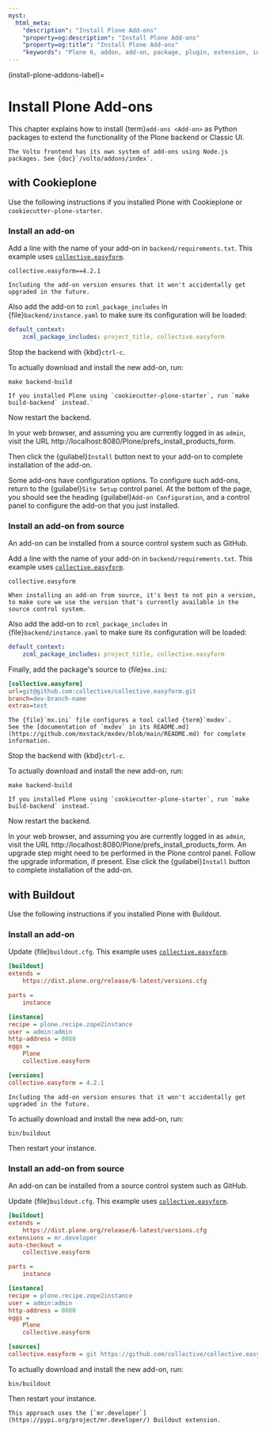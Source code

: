 ```yaml
---
myst:
  html_meta:
    "description": "Install Plone Add-ons"
    "property=og:description": "Install Plone Add-ons"
    "property=og:title": "Install Plone Add-ons"
    "keywords": "Plone 6, addon, add-on, package, plugin, extension, install"
---
```


(install-plone-addons-label)=

# Install Plone Add-ons

This chapter explains how to install {term}`add-ons <Add-on>` as Python packages to extend the functionality of the Plone backend or Classic UI.

```{note}
The Volto frontend has its own system of add-ons using Node.js packages. See {doc}`/volto/addons/index`.
```

## with Cookieplone

Use the following instructions if you installed Plone with Cookieplone or `cookiecutter-plone-starter`.

### Install an add-on

Add a line with the name of your add-on in `backend/requirements.txt`.
This example uses [`collective.easyform`](https://pypi.org/project/collective.easyform/).

```
collective.easyform==4.2.1
```

```{tip}
Including the add-on version ensures that it won't accidentally get upgraded in the future.
```

Also add the add-on to `zcml_package_includes` in {file}`backend/instance.yaml` to make sure its configuration will be loaded:

```yaml
default_context:
    zcml_package_includes: project_title, collective.easyform
```

Stop the backend with {kbd}`ctrl-c`.

To actually download and install the new add-on, run:

```shell
make backend-build
```

```{note}
If you installed Plone using `cookiecutter-plone-starter`, run `make build-backend` instead.`
```

Now restart the backend.

In your web browser, and assuming you are currently logged in as `admin`, visit the URL http://localhost:8080/Plone/prefs_install_products_form.

Then click the {guilabel}`Install` button next to your add-on to complete installation of the add-on.

Some add-ons have configuration options.
To configure such add-ons, return to the {guilabel}`Site Setup` control panel.
At the bottom of the page, you should see the heading {guilabel}`Add-on Configuration`, and a control panel to configure the add-on that you just installed.


### Install an add-on from source

An add-on can be installed from a source control system such as GitHub.

Add a line with the name of your add-on in `backend/requirements.txt`.
This example uses [`collective.easyform`](https://pypi.org/project/collective.easyform/).

```
collective.easyform
```

```{note}
When installing an add-on from source, it's best to not pin a version, to make sure we use the version that's currently available in the source control system.
```

Also add the add-on to `zcml_package_includes` in {file}`backend/instance.yaml` to make sure its configuration will be loaded:

```yaml
default_context:
    zcml_package_includes: project_title, collective.easyform
```

Finally, add the package's source to {file}`mx.ini`:

```cfg
[collective.easyform]
url=git@github.com:collective/collective.easyform.git
branch=dev-branch-name
extras=test
```

```{seealso}
The {file}`mx.ini` file configures a tool called {term}`mxdev`.
See the [documentation of `mxdev` in its README.md](https://github.com/mxstack/mxdev/blob/main/README.md) for complete information.
```

Stop the backend with {kbd}`ctrl-c`.

To actually download and install the new add-on, run:

```shell
make backend-build
```

```{note}
If you installed Plone using `cookiecutter-plone-starter`, run `make build-backend` instead.`
```

Now restart the backend.

In your web browser, and assuming you are currently logged in as `admin`, visit the URL http://localhost:8080/Plone/prefs_install_products_form.
An upgrade step might need to be performed in the Plone control panel.
Follow the upgrade information, if present.
Else click the {guilabel}`Install` button to complete installation of the add-on.


## with Buildout

Use the following instructions if you installed Plone with Buildout.

### Install an add-on

Update {file}`buildout.cfg`.
This example uses [`collective.easyform`](https://pypi.org/project/collective.easyform/).

```cfg
[buildout]
extends =
    https://dist.plone.org/release/6-latest/versions.cfg

parts =
    instance

[instance]
recipe = plone.recipe.zope2instance
user = admin:admin
http-address = 8080
eggs =
    Plone
    collective.easyform

[versions]
collective.easyform = 4.2.1
```

```{tip}
Including the add-on version ensures that it won't accidentally get upgraded in the future.
```

To actually download and install the new add-on, run:

```shell
bin/buildout
```

Then restart your instance.

### Install an add-on from source

An add-on can be installed from a source control system such as GitHub.

Update {file}`buildout.cfg`.
This example uses [`collective.easyform`](https://pypi.org/project/collective.easyform/).

```cfg
[buildout]
extends =
    https://dist.plone.org/release/6-latest/versions.cfg
extensions = mr.developer
auto-checkout =
    collective.easyform

parts =
    instance

[instance]
recipe = plone.recipe.zope2instance
user = admin:admin
http-address = 8080
eggs =
    Plone
    collective.easyform

[sources]
collective.easyform = git https://github.com/collective/collective.easyform.git
```

To actually download and install the new add-on, run:

```shell
bin/buildout
```

Then restart your instance.

```{seealso}
This approach uses the [`mr.developer`](https://pypi.org/project/mr.developer/) Buildout extension.
```
